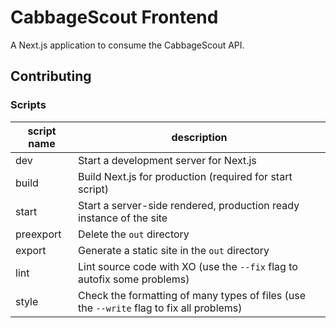 # CabbageScout Frontend

A Next.js application to consume the CabbageScout API.

## Contributing

### Scripts

| script name | description                                                                              |
| ----------- | ---------------------------------------------------------------------------------------- |
| dev         | Start a development server for Next.js                                                   |
| build       | Build Next.js for production (required for start script)                                 |
| start       | Start a server-side rendered, production ready instance of the site                      |
| preexport   | Delete the `out` directory                                                               |
| export      | Generate a static site in the `out` directory                                            |
| lint        | Lint source code with XO (use the `--fix` flag to autofix some problems)                 |
| style       | Check the formatting of many types of files (use the `--write` flag to fix all problems) |
